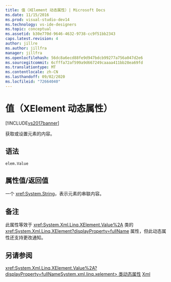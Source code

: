 ```yaml
---
title: 值（XElement 动态属性）| Microsoft Docs
ms.date: 11/15/2016
ms.prod: visual-studio-dev14
ms.technology: vs-ide-designers
ms.topic: conceptual
ms.assetid: b30e770d-9646-4632-9738-cc9f51bb2343
caps.latest.revision: 4
author: jillre
ms.author: jillfra
manager: jillfra
ms.openlocfilehash: 56dc8a6ecd88fe9d947bdcb99277a756a047d2e6
ms.sourcegitcommit: 6cfffa72af599a9d667249caaaa411bb28ea69fd
ms.translationtype: MT
ms.contentlocale: zh-CN
ms.lasthandoff: 09/02/2020
ms.locfileid: "72664040"
---
```

# <a name="value-xelement-dynamic-property"></a>值（XElement 动态属性）
[!INCLUDE[vs2017banner](../includes/vs2017banner.md)]

获取或设置元素的内容。

## <a name="syntax"></a>语法

```
elem.Value
```

## <a name="property-valuereturn-value"></a>属性值/返回值
 一个 <xref:System.String>，表示元素的串联内容。

## <a name="remarks"></a>备注
 此属性等效于 <xref:System.Xml.Linq.XElement.Value%2A> 类的 <xref:System.Xml.Linq.XElement?displayProperty=fullName> 属性，但此动态属性还支持更改通知。

## <a name="see-also"></a>另请参阅
 <xref:System.Xml.Linq.XElement.Value%2A?displayProperty=fullName>[System.xml.linq.xelement> 类动态属性](../designers/xelement-class-dynamic-properties.md) [Xml](../designers/xml-xelement-dynamic-property.md)
